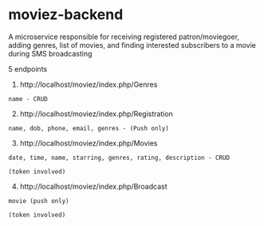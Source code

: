 # moviez-backend
A microservice responsible for receiving registered patron/moviegoer, adding genres, list of movies, and finding interested subscribers  to a movie during SMS broadcasting

5 endpoints
  1) http://localhost/moviez/index.php/Genres
  
    name - CRUD
  
  2) http://localhost/moviez/index.php/Registration
  
    name, dob, phone, email, genres - (Push only)
  
  3) http://localhost/moviez/index.php/Movies
  
    date, time, name, starring, genres, rating, description - CRUD
    
    (token involved)
    
  4) http://localhost/moviez/index.php/Broadcast
    
    movie (push only)
    
    (token involved)

